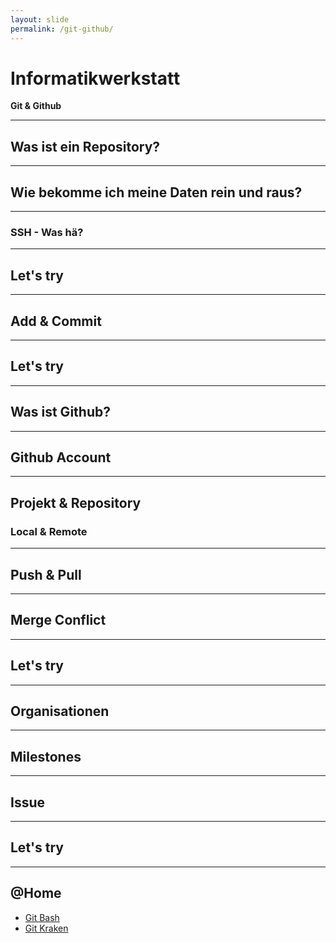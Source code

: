 ```yaml
---
layout: slide
permalink: /git-github/
---
```


# Informatikwerkstatt
__Git & Github__

---

## Was ist ein Repository?

---

## Wie bekomme ich meine Daten rein und raus?

---

### SSH - Was hä?

---

## Let's try

---

## Add & Commit

---

## Let's try

---

## Was ist Github?

---

## Github Account

---

## Projekt & Repository

### Local & Remote

---

## Push & Pull

---

## Merge Conflict

---

## Let's try

---

## Organisationen

---

## Milestones

---

## Issue

---

## Let's try

---

## @Home

* [Git Bash](https://git-scm.com/downloads)
* [Git Kraken](https://www.gitkraken.com/)
